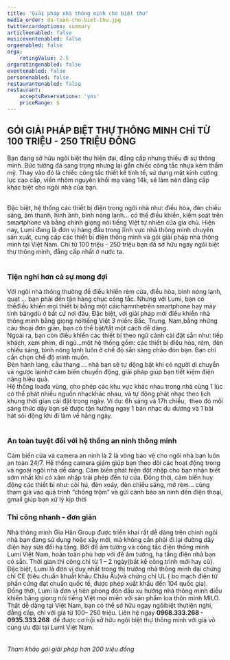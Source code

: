 ```yaml
---
title: 'Giải pháp nhà thông minh cho biệt thự'
media_order: du-toan-cho-biet-thu.jpg
twittercardoptions: summary
articleenabled: false
musiceventenabled: false
orgaenabled: false
orga:
    ratingValue: 2.5
orgaratingenabled: false
eventenabled: false
personenabled: false
restaurantenabled: false
restaurant:
    acceptsReservations: 'yes'
    priceRange: $
---
```


<h2><strong id="bietthu">GÓI GIẢI PHÁP BIỆT THỰ THÔNG MINH CHỈ TỪ 100 TRIỆU - 250 TRIỆU ĐỒNG</strong></h2>
<div>Bạn đang sở hữu ngôi biệt thự hiện đại, đẳng cấp nhưng thiếu đi sự thông minh. Bức tường đá sang trọng nhưng lại gắn chiếc công tắc nhựa kém thẩm mỹ. Thay vào đó là chiếc công tắc thiết kế tinh tế, sử dụng mặt kính cường lực cao cấp, viền nhôm nguyên khối mạ vàng 14k, sẽ làm nên đẳng cấp khác biệt cho ngôi nhà của bạn.<br> </div>
<p>Đặc biệt, hệ thống các thiết bị điện trong ngôi nhà như: điều hòa, đèn chiều sáng, âm thanh, hình ảnh, bình nóng lạnh… có thể điều khiển, kiểm soát trên smartphone và bằng chính giọng nói tiếng Việt tự nhiên của gia chủ. Hiện nay, Lumi đang là đơn vị hàng đầu trong lĩnh vực nhà thông minh chuyên sản xuất, cung cấp các thiết bị điện thông minh và gói giải pháp nhà thông minh tại Việt Nam. Chỉ từ 100 triệu - 250 triệu bạn đã sở hữu ngay ngôi biệt thự thông minh, đẳng cấp nhất ở nước ta.<br> </p>
<h3><strong>Tiện nghi hơn cả sự mong đợi</strong></h3>
<p>Với ngôi nhà thông thường để điều khiển rèm cửa, điều hòa, bình nóng lạnh, quạt ... bạn phải đến tận hàng chục công tắc. Nhưng với Lumi, bạn có thểđiều khiển mọi thiết bị bằng một cáichạmnhẹtrên smartphone hay máy tính bảngdù ở bất cứ nơi đâu. Đặc biệt, với giải pháp mới điều khiển nhà thông minh bằng giọng nóitiếng Việt 3 miền: Bắc, Trung, Nam,bằng những câu thoại đơn giản, bạn có thể bật/tắt một cách dễ dàng.<br>Ngoài ra, bạn còn điều khiển các thiết bị theo ngữ cảnh cài đặt sẵn như: tiếp khách, xem phim, đi ngủ…một hệ thống gồm: các thiết bị điêu hòa, rèm, đèn chiếu sáng, bình nóng lạnh luôn ở chế độ sẵn sàng chào đón bạn. Bạn chỉ cần chọn chế độ mình muốn.<br>Đèn hành lang, cầu thang ... nhà bạn sẽ tự động bật khi có người di chuyển và ngược lạinhờ cảm biến chuyển động, giải pháp giúp bạn tiết kiệm điện năng hiệu quả.<br>Hệ thống loađa vùng, cho phép các khu vực khác nhau trong nhà cùng 1 lúc có thể phát nhiều nguồn nhạckhác nhau, và tự động phát nhạc theo lịch khung thời gian cài đặt trong ngày. Ví dụ: 6h sáng và 17h chiều,  theo đó mỗi sáng thức dậy bạn sẽ được tận hưởng ngay 1 bản nhạc du dương và 1 bài hát sôi động khi đi làm về hằng ngày.<br> </p>
<h3><strong>An toàn tuyệt đối với hệ thống an ninh thông minh</strong></h3>
<p>Cảm biến cửa và camera an ninh là 2 là vòng bảo vệ cho ngôi nhà bạn luôn an toàn 24/7. Hệ thống camera giám giúp bạn theo dõi các hoạt động trong và ngoài ngôi nhà dễ dàng. Cảm biến phát hiện đột nhập cho bạn nhận biết sớm nhất khi có xâm nhập trái phép đến từ cửa. Đồng thời, cảm biến huy động các thiết bị như: còi hú, đèn xoáy, đèn chiếu sáng, mở rèm... cùng tham gia vào quá trình “chống trộm” và gửi cảnh báo an ninh đến điện thoại, gmail giúp bạn xử lý kịp thời</p>
<h3><strong>Thi công nhanh - đơn giản</strong></h3>
<p>Nhà thông minh Gia Hân Group được triển khai rất dễ dàng trên chính ngôi nhà bạn đang sử dụng hoặc xây mới, mà không cần phải đi lại đường dây điện hay sửa đổi hạ tầng. Bởi đế âm tường và công tắc điện thông minh Lumi Việt Nam, hoàn toàn phù hợp với đế âm tường, hạ tầng điện nhà bạn có sẵn. Thời gian thi công chỉ từ 1 – 2 ngày(bất kể công trình mới hay cũ).<br>Đặc biệt, Lumi là đơn vị duy nhất trong thị trường nhà thông minh đại chứng chỉ CE (tiêu chuẩn khuất khẩu Châu Âu)và chứng chỉ UL ( bo mạch điện tử phần cứng đạt chuẩn quốc tế, được phép xuất khẩu đến 104 quốc gia). Đồng thời, Lumi là đơn vị tiên phong đón đầu xu hướng nhà thông minh điều khiển bằng giọng nói tiếng Việt mọi miền với sản phẩm loa thôn minh MILO.<br>Thật dễ dàng tại Việt Nam, bạn có thể sở hữu ngay ngôibiệt thựtiện nghi, đẳng cấp, chỉ với giá từ 100– 250 triệu. Liên hệ ngay <strong>0968.333.268 - 0935.333.268 </strong> để được cơ hội sở hữu ngôi biệt thự thông minh với giá vô cùng ưu đãi tại Lumi Việt Nam.<br><br><br><em>Tham khảo gói giải pháp hơn 200 triệu đồng</em> </p>
<p><img src="/giahan/giai-phap-nha-thong-minh-cho-biet-thu/du-toan-cho-biet-thu.jpg" alt=""></p>
